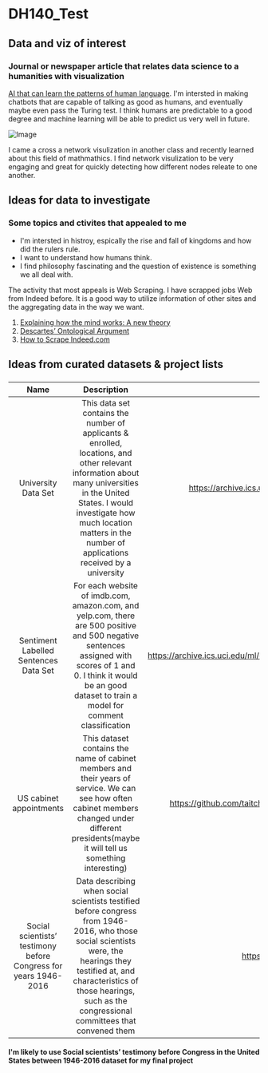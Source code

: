 # DH140_Test

## Data and viz of interest

### Journal or newspaper article that relates data science to a humanities  with visualization 

[AI that can learn the patterns of human language](https://news.mit.edu/2022/ai-learn-patterns-language-0830).
I'm intersted in making chatbots that are capable of talking as good as humans, and eventually maybe even pass the Turing test. I think humans are predictable to a good degree and machine learning will be able to predict us very well in future.

![Image](https://cambridge-intelligence.com/wp-content/uploads/2021/05/poster.jpg "Network visulization")

I came a cross a network visulization in another class and recently learned about this field of mathmathics. I find network visulization to be very engaging and great for quickly detecting how different nodes releate to one another.

## Ideas for data to investigate

### Some topics and ctivites that appealed to me 

* I'm intersted in histroy, espically the rise and fall of kingdoms and how did the rulers rule.
* I want to understand how humans think.
* I find philosophy fascinating and the question of existence is something we all deal with.

The activity that most appeals is Web Scraping. I have scrapped jobs Web from Indeed before. It is a good way to utilize information of other sites and the aggregating data in the way we want.

1. [Explaining how the mind works: A new theory](https://researchoutreach.org/articles/explaining-mind-works-new-theory/)
2. [Descartes’ Ontological Argument](https://plato.stanford.edu/entries/descartes-ontological/)
3. [How to Scrape Indeed.com](https://scrapfly.io/blog/how-to-scrape-indeedcom/)



## Ideas from curated datasets & project lists

###

| Name              | Description        | Link  |
|:-----------------:|:------------------:|:-----:|
|University Data Set|This data set contains the number of applicants & enrolled, locations, and other relevant information about many universities in the United States. I would investigate how much location matters in the number of applications received by a university|https://archive.ics.uci.edu/ml/datasets/University|
Sentiment Labelled Sentences Data Set|For each website of imdb.com, amazon.com, and yelp.com, there are 500 positive and 500 negative sentences assigned with scores of 1 and 0. I think it would be an good dataset to train a model for comment classification|https://archive.ics.uci.edu/ml/datasets/Sentiment+Labelled+Sentences|
US cabinet appointments|This dataset contains the name of cabinet members and their years of service. We can see how often cabinet members changed under different presidents(maybe it will tell us something interesting)|https://github.com/taitcha/American_cabinet_appointments|
|Social scientists’ testimony before Congress for years 1946-2016| Data describing when social scientists testified before congress from 1946-2016, who those social scientists were, the hearings they testified at, and characteristics of those hearings, such as the congressional committees that convened them|https://osf.io/e3h98/

#### I'm likely to use Social scientists’ testimony before Congress in the United States between 1946-2016 dataset for my final project 

